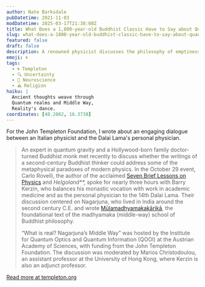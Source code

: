 ```yaml
---
author: Nate Barksdale
pubDatetime: 2021-11-03
modDatetime: 2025-03-17T21:38:08Z
title: What Does a 1,800-year-old Buddhist Classic Have to Say about Quantum Physics and the Nature of Reality?
slug: what-does-a-1800-year-old-buddhist-classic-have-to-say-about-quantum-physics-and-the-nature-of-reality
featured: false
draft: false
description: A renowned physicist discusses the philosophy of emptiness with the Dalai Lama’s doctor
emoji: 🌀
tags:
  - 🌀 Templeton
  - 🔍 Uncertainty
  - 🧠 Neuroscience
  - ⛪ Religion
haiku: |
  Ancient thoughts weave through  
  Quantum realms and Middle Way,  
  Reality's dance.
coordinates: [48.2082, 16.3738]
---
```


For the John Templeton Foundation, I wrote about an engaging dialogue between an Italian physicist and the Dalai Lama's personal physician.

> An expert in quantum gravity and a Hollywood-born family doctor-turned Buddhist monk met recently to discuss whether the writings of a second-century Buddhist thinker could address some of the metaphysical paradoxes of modern physics. In the October 29 event, Carlo Rovelli, the author of the acclaimed [Seven Brief Lessons on Physics](https://bookshop.org/books/seven-brief-lessons-on-physics/9780399184413) and _Helgoland\*\*,_ spoke for nearly three hours with Barry Kerzin, who balances his monastic vocation with work in academic medicine and as the personal physician to the 14th Dalai Lama. Their discussion centered on Nagarjuna, who lived in India around the second century C.E. and wrote [Mūlamadhyamakakārikā](https://bookshop.org/books/the-fundamental-wisdom-of-the-middle-way-nagarjuna-s-mulamadhyamakakarika/9780195093360), the foundational text of the madhyamaka (middle-way) school of Buddhist philosophy.
>
> “What is real? Nagarjuna’s Middle Way” was hosted by the Institute for Quantum Optics and Quantum Information (QOOI) at the Austrian Academy of Sciences, with funding from the John Templeton Foundation. The discussion was moderated by Marios Christodoulou, an assistant professor at the University of Hong Kong, where Kerzin is also an adjunct professor.

[Read more at templeton.org](https://www.templeton.org/news/what-does-a-1800-year-old-buddhist-classic-have-to-say-about-quantum-physics-and-the-nature-of-reality)
